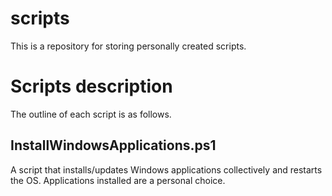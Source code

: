 # scripts

This is a repository for storing personally created scripts.


# Scripts description

The outline of each script is as follows.

## InstallWindowsApplications.ps1

A script that installs/updates Windows applications collectively and restarts the OS.
Applications installed are a personal choice.
